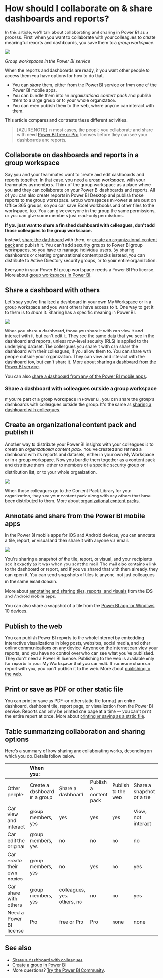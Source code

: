 <properties
   pageTitle="How should I collaborate on & share dashboards and reports?"
   description="In Power BI you can collaborate on and share dashboards, reports, and tiles in several different ways. Each has its advantages."
   services="powerbi"
   documentationCenter=""
   authors="ajayan"
   manager="erikre"
   backup="maggiesMSFT"
   editor=""
   tags=""
   qualityFocus="monitoring"
   qualityDate="02/28/2017"/>

<tags
   ms.service="powerbi"
   ms.devlang="NA"
   ms.topic="article"
   ms.tgt_pltfrm="NA"
   ms.workload="powerbi"
   ms.date="02/28/2017"
   ms.author="ajayan"/>

# How should I collaborate on & share dashboards and reports?  

In this article, we'll talk about collaborating and sharing in Power BI as a process. First, when you want to collaborate with your colleagues to create meaningful reports and dashboards, you save them to a *group workspace*. 

![](media/powerbi-service-how-should-i-share-my-dashboard/power-bi-share-groups.png)

*Group workspaces in the Power BI service*

When the reports and dashboards are ready, if you want other people to access them you have options for how to do that. 

- You can *share* them, either from the Power BI service or from one of the Power BI mobile apps. 
- You can bundle them into an *organizational content pack* and publish them to a large group or to your whole organization. 
- You can even publish them to the web, where anyone can interact with them. 

This article compares and contrasts these different activities.

> [AZURE.NOTE] In most cases, the people you collaborate and share with need [Power BI free or Pro](https://powerbi.microsoft.com/) licenses before they can see your dashboards and reports. 

## Collaborate on dashboards and reports in a group workspace 
Say you and your teammates want to create and edit dashboards and reports together. In that case, you need a *group workspace*, with your teammates as members. Think of the group workspace as a place where you and they can collaborate on your Power BI dashboards and reports. All of you can also create reports in Power BI Desktop and publish those reports to the group workspace. Group workspaces in Power BI are built on Office 365 groups, so you can save Excel workbooks and other files to the workspace, too. You can give everyone in the group the same permissions, or you can give some members just read-only permissions. 

**If you just want to share a finished dashboard with colleagues, don't add those colleagues to the group workspace.** 

Instead, [share the dashboard](powerbi-service-how-should-i-share-my-dashboard.md#share-a-dashboard-with-others) with them, or [create an organizational content pack](powerbi-service-how-should-i-share-my-dashboard.md#create-an-organizational-content-pack-and-publish-it) and publish it. You can't add security groups to Power BI group workspaces, so you have to manage individual users. By sharing dashboards or creating organizational content packs instead, you can distribute to Active Directory security groups, or to your entire organization.

Everyone in your Power BI group workspace needs a Power BI Pro license. More about [group workspaces in Power BI](powerbi-service-create-a-group-in-power-bi.md).

## Share a dashboard with others 
Let's say you've finalized a dashboard in your own My Workspace or in a group workspace and you want others have access to it. One way to get it to them is to *share* it. Sharing has a specific meaning in Power BI. 

![](media/powerbi-service-how-should-i-share-my-dashboard/power-bi-service-share.png)

When you share a dashboard, those you share it with can view it and interact with it, but can't edit it. They see the same data that you see in the dashboard and reports, unless row-level security (RLS) is applied to the underlying dataset. The colleagues you share it with can share the dashboard with their colleagues, if you allow them to. You can share with people outside your organization. They can view and interact with the dashboard too, but can't share it. More about [sharing a dashboard from the Power BI service](powerbi-service-share-unshare-dashboard.md).

You can also [share a dashboard from any of the Power BI mobile apps](powerbi-mobile-share-a-dashboard-from-the-iphone-app.md). 

### Share a dashboard with colleagues outside a group workspace 
If you're part of a group workspace in Power BI, you can share the group's dashboards with colleagues outside the group. It's the same as [sharing a dashboard with colleagues](powerbi-service-share-unshare-dashboard.md).

## Create an organizational content pack and publish it  
Another way to distribute your Power BI insights with your colleagues is to create an *organizational content pack*. You've created and refined a dashboard with its reports and datasets, either in your own My Workspace or in a group workspace. Now you bundle them together as a content pack and distribute them &#151; either to members of a specific security group or distribution list, or to your whole organization. 

![](media/powerbi-service-how-should-i-share-my-dashboard/cpwindow.png)

When those colleagues go to the Content Pack Library for your organization, they see your content pack along with any others that have been distributed to them. More about [organizational content packs](powerbi-service-organizational-content-packs-introduction.md).  

## Annotate and share from the Power BI mobile apps
In the Power BI mobile apps for iOS and Android devices, you can annotate a tile, report, or visual and then share it with anyone via email. 

![](media/powerbi-service-how-should-i-share-my-dashboard/power-bi-iphone-annotate.png)

You're sharing a snapshot of the tile, report, or visual, and your recipients see it exactly as it was when you sent the mail. The mail also contains a link to the dashboard or report, and if you've shared that with them already, they can open it. You can send snapshots of tiles to anyone &#151; not just colleagues in the same email domain.

More about [annotating and sharing tiles, reports, and visuals](powerbi-mobile-annotate-and-share-a-tile-from-the-iphone-app.md) from the iOS and Android mobile apps.

You can also share a snapshot of a tile from the [Power BI app for Windows 10 devices](powerbi-mobile-annotate-and-share-a-snapshot-from-the-windows-app.md).

## Publish to the web

You can publish Power BI reports to the whole Internet by embedding interactive visualizations in blog posts, websites, social media, and other online communications on any device. Anyone on the Internet can view your reports, and you have no control over who can see what you've published. They don't need a Power BI license. Publishing to the web is available only for reports in your My Workspace that you can edit. If someone shares a report with you, you can't publish it to the web. More about [publishing to the web](powerbi-service-publish-to-web.md).


## Print or save as PDF or other static file

You can print or save as PDF (or other static file format) an entire dashboard, dashboard tile, report page, or visualization from the Power BI service. Reports can only be printed one page at a time -- you can't print the entire report at once. More about [printing or saving as a static file](powerbi-service-print.md).

## Table summarizing collaboration and sharing options

Here's a summary of how sharing and collaborating works, depending on which you do. Details follow below.

|        | When you: |  |  |  |  |  |
|:------------------------|:----------------------------|:----------------------------------------|:---------------------------------|:-----------------------------|:-----------------------------|:-----------------------------|
| Other people:         | Create a dashboard in a group | Share a dashboard | Publish a content pack | Publish to the web | Share a snapshot of a tile | Save as PDF |
| Can view and interact       | group members, yes   | yes                         | yes                              | yes                          | View, not interact | View, not interact |
| Can edit the original       | group members, yes  | no                          | no                               | no                           | no | no |
| Can create their own copies | group members, yes  | no                          | yes                              | no                           | yes | yes |
| Can share with others       | group members, yes  | colleagues, yes. others, no | no                               | no                           | yes | yes |
| Need a Power BI license       | Pro   | free or Pro | Pro  | none  | none | none |


## See also
-   [Share a dashboard with colleagues](powerbi-service-share-unshare-dashboard.md)
-   [Create a group in Power BI](powerbi-service-create-a-group-in-power-bi.md)
-   More questions? [Try the Power BI Community](http://community.powerbi.com/).



